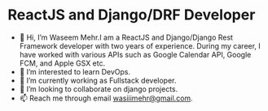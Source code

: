 # ReactJS and Django/DRF Developer
- 👋 Hi, I’m Waseem Mehr.I am a ReactJS and Django/Django Rest Framework developer with two years of experience. During my career, I have worked with various APIs such as Google Calendar API, Google FCM, and Apple GSX etc.
- 👀 I’m interested to learn DevOps.
- 🌱 I’m currently working as Fullstack developer.
- 💞️ I’m looking to collaborate on django projects.
- 📫 Reach me through email wasiiimehr@gmail.com.

<!---
waseem-mehr/waseem-mehr is a ✨ special ✨ repository because its `README.md` (this file) appears on your GitHub profile.
You can click the Preview link to take a look at your changes.
--->
